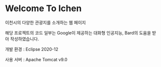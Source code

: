 # Welcome To Ichen
 이천시의 다양한 관광지를 소개하는 웹 페이지

해당 프로젝트의 코드 일부는 Google이 제공하는 대화형 인공지능, Bard의 도움을 받아 작성하였습니다.



개발 환경 : Eclipse 2020-12

사용 서버 : Apache Tomcat v9.0
